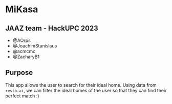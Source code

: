# MiKasa
## JAAZ team -  HackUPC 2023
- @AOrps
- @JoachimStanislaus
- @acmcmc
- @ZacharyB1

## Purpose
This app allows the user to search for their ideal home. Using data from `restb.ai`, we can filter the ideal homes of the user so that they can find their perfect match :)

